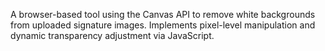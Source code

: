 A browser-based tool using the Canvas API to remove white backgrounds from uploaded signature images. Implements pixel-level manipulation and dynamic transparency adjustment via JavaScript.
